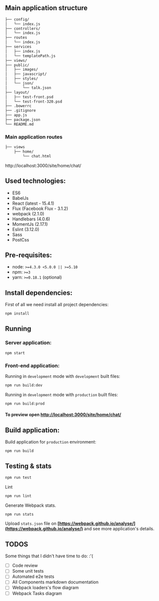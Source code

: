
## Main application structure
```md
├── config/ 
│   └── index.js 
├── controllers/ 
│   └── index.js  
├── routes  
│   └── index.js  
├── services  
│   ├── index.js  
│   └── templatePath.js  
├── views/  
├── public/  
│   ├── images/  
│   ├── javascript/  
│   ├── styles/  
│   └── json/  
│       └── talk.json  
├── layout/  
│   ├── test-front.psd  
│   └── test-front-320.psd  
├── .bowerrc  
├── .gitignore  
├── app.js  
├── package.json  
└── README.md  
```

### Main application routes
```md
├── views
    ├── home/
        └── chat.html
```
http://localhost:3000/site/home/chat/

## Used technologies:
- ES6
- BabelJs
- React (latest - 15.4.1)
- Flux (Facebook Flux - 3.1.2)
- webpack (2.1.0)
- Handlebars (4.0.6)
- MomentJs (2.17.1)
- Eslint (3.12.0)
- Sass
- PostCss 

## Pre-requisites:

- node: `>=4.3.0 <5.0.0 || >=5.10`
- npm: `>=3`
- yarn: `>=0.18.1` (optional)

## Install dependencies:
First of all we need install all project dependencies:
```sh
npm install
```

## Running

### Server application:
```sh
npm start
```

### Front-end application:
Running in `development` mode with `development` built files:
```sh
npm run build:dev
```
Running in `development` mode with `production` built files:
```sh
npm run build:prod
```

#### To preview open **[http://localhost:3000/site/home/chat/](http://localhost:3000/site/home/chat/)**

## Build application:
Build application for `production` environment:
```sh
npm run build
```

## Testing & stats
```sh
npm run test
```
Lint
```sh
npm run lint
```
Generate Webpack stats. 
```sh
npm run stats
```
Upload `stats.json` file on **[https://webpack.github.io/analyse/](https://webpack.github.io/analyse/)** and see more application's details.

## TODOS
Some things that I didn't have time to do: :'(
- [ ] Code review
- [ ] Some unit tests
- [ ] Automated e2e tests
- [ ] All Components markdown documentation
- [ ] Webpack loaders's flow diagram
- [ ] Webpack Tasks diagram
